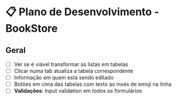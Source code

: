 # 📋 Plano de Desenvolvimento - BookStore

## Geral

- [ ] Ver se é viável transformar as listas em tabelas
- [ ] Clicar numa tab atualiza a tabela correspondente
- [ ] Informação em quem está sendo editado
- [ ] Botões em cima das tabelas com texto ao invés de emoji na linha
- [ ] **Validações**: Input validation em todos os formulários
